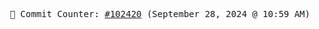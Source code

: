 <p align="center">
    <samp>
        📮 Commit Counter: <a href="https://github.com/Javascript-void0/Javascript-void0/commits/main">#102420</a> (September 28, 2024 @ 10:59 AM)
    </samp>
</p>